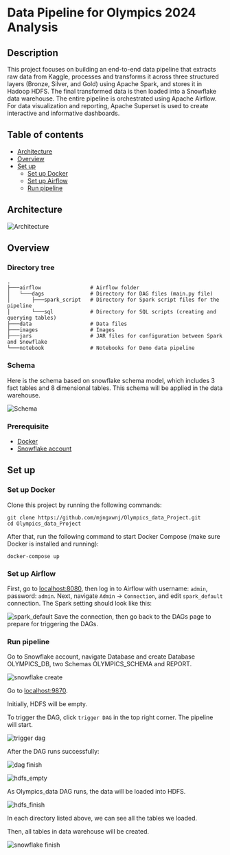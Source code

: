 # Data Pipeline for Olympics 2024 Analysis
## Description
This project focuses on building an end-to-end data pipeline that extracts raw data from Kaggle, processes and transforms it across three structured layers (Bronze, Silver, and Gold) using Apache Spark, and stores it in Hadoop HDFS. The final transformed data is then loaded into a Snowflake data warehouse. The entire pipeline is orchestrated using Apache Airflow. For data visualization and reporting, Apache Superset is used to create interactive and informative dashboards.
## Table of contents
- [Architecture](#Architecture)
- [Overview](#Overview)
- [Set up](#Set-up)
  - [Set up Docker](#Set-up-Docker)
  - [Set up Airflow](#Set-up-Airflow)
  - [Run pipeline](#Run-pipeline)
## Architecture
![Architecture](https://github.com/mjngxwnj/Olympics_data_Project/blob/master/images/Architecture.png)
## Overview
### Directory tree
```
.
├───airflow                # Airflow folder
│   └───dags               # Directory for DAG files (main.py file)
│       ├───spark_script   # Directory for Spark script files for the pipeline
│       └───sql            # Directory for SQL scripts (creating and querying tables)
├───data                   # Data files
├───images                 # Images
├───jars                   # JAR files for configuration between Spark and Snowflake
└───notebook               # Notebooks for Demo data pipeline
```
### Schema
Here is the schema based on snowflake schema model, which includes 3 fact tables and 8 dimensional tables.
This schema will be applied in the data warehouse.

![Schema](https://github.com/mjngxwnj/Olympics_data_Project/blob/master/images/Snowflake_schema.png)
### Prerequisite
- [Docker](https://www.docker.com/products/docker-desktop)
- [Snowflake account](https://www.snowflake.com/en/data-cloud/platform)
## Set up
### Set up Docker
Clone this project by running the following commands:
```
git clone https://github.com/mjngxwnj/Olympics_data_Project.git
cd Olympics_data_Project
```
After that, run the following command to start Docker Compose (make sure Docker is installed and running):
```
docker-compose up
```
### Set up Airflow
First, go to [localhost:8080](http://localhost:8080), then log in to Airflow with username: `admin`, password: `admin`.
Next, navigate `Admin` -> `Connection`, and edit `spark_default` connection.
The Spark setting should look like this:

![spark_default](https://github.com/mjngxwnj/Olympics_data_Project/blob/master/images/Airflow_Spark.PNG)
Save the connection, then go back to the DAGs page to prepare for triggering the DAGs.
### Run pipeline
Go to Snowflake account, navigate Database and create Database OLYMPICS_DB, two Schemas OLYMPICS_SCHEMA and REPORT.

![snowflake create](https://github.com/mjngxwnj/Olympics_data_Project/blob/master/images/Snowflake_create.PNG)

Go to [localhost:9870](http://localhost:9870).

Initially, HDFS will be empty.

To trigger the DAG, click `trigger DAG` in the top right corner. The pipeline will start.

![trigger dag](https://github.com/mjngxwnj/Olympics_data_Project/blob/master/images/Dag.PNG)

After the DAG runs successfully:

![dag finish](https://github.com/mjngxwnj/Olympics_data_Project/blob/master/images/Dag_finish.PNG)

![hdfs_empty](https://github.com/mjngxwnj/Olympics_data_Project/blob/master/images/HDFS.PNG)

As Olympics_data DAG runs, the data will be loaded into HDFS.

![hdfs_finish](https://github.com/mjngxwnj/Olympics_data_Project/blob/master/images/HDFS_finish.PNG)

In each directory listed above, we can see all the tables we loaded.

Then, all tables in data warehouse will be created. 

![snowflake finish](https://github.com/mjngxwnj/Olympics_data_Project/blob/master/images/Snowflake_finish.PNG)





